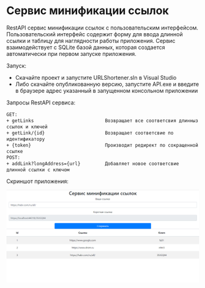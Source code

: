 # Сервис минификации ссылок
RestAPI сервис минификации ссылок с пользовательским интерфейсом. Пользовательский интерфейс содержит форму для ввода длинной ссылки и таблицу для наглядности работы приложения. Сервис взаимодействует с SQLite базой данных, которая создается автоматически при первом запуске приложения.

Запуск:
+ Скачайте проект и запустите URLShortener.sln в Visual Studio
+ Либо скачайте опубликованную версию, запустите API.exe и введите в браузере адрес указанный в запущенном консольном приложении

Запросы RestAPI сервиса:
>
    GET:
    + getLinks                          Возвращает все соответсвия длинныз ссылок и ключей
    + getLink/{id}                      Возвращает соответсвие по идентификатору
    + {token}                           Производит редирект по сокращенной ссылке
    POST:
    + addLink?longAddress={url}         Добавляет новое соответсвие длинной ссылки с ключом
Скриншот приложения:


![Alt text](https://github.com/Solovey42/UrlShortener/blob/main/Readme_assets/mainPage.png?raw=true "Title")
